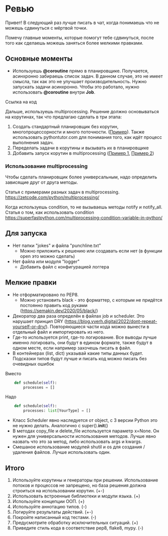 # Ревью

Привет!
В следующий раз лучше писать в чат, когда понимаешь что не можешь сдвинуться с мёртвой точки.

Помечу главные моменты, которые помогут тебе сдвинуться, после того как сделаешь можешь заняться более мелкими правками.

## Основные моменты

- Используешь __@coroutine__ прямо в планировщике. Получается, асинхронно забираешь список задач. В данном случае, это не имеет смысла, так как это не улучшает производительность. Нужно запускать задачи асинхронно. Чтобы это работало, нужно использовать __@coroutine__ внутри __Job__.

Ссылка на код

Дальше, используешь multiprocessing. Решение должно основываться на корутинах, так что предлагаю сделать в три этапа:

1. Создать стандартный планировщик без корутин, многопроцессорности и много поточности. ([Пример](https://www.youtube.com/watch?v=lQjA6md235U)). Также использовать pythontutor.com для понимания того, как идёт процесс выполнения задач.
2. Переделать задачи в корутины и вызывать их в планировщике
3. Добавить запуск корутин в multiprocessing
([Пример 1](https://stackoverflow.com/questions/55088249/python-multiprocessing-with-async-functions),
[Пример 2](https://sorokin.engineer/posts/en/python_asyncio_multiprocessing.html))


### Использование multiprocessing

Чтобы сделать планировщик более универсальным, надо определить зависящие друг от друга методы.

Статья с примерами разных задач в multiprocessing.
https://zetcode.com/python/multiprocessing/

Когда используешь condition, то не вызываешь методы notify и notify_all.
Статья о том, как использовать condition
https://superfastpython.com/multiprocessing-condition-variable-in-python/

## Для запуска

- Нет папки "jokes" и файла "punchline.txt"
  - Можно приложить к решению или создавать если нет (в функции open это можно сделать)
- Нет файла или модуля "logger"
  - Добавить файл с конфигурацией логгера

## Мелкие правки

- Не отформатировано по PEP8.
  - Можно установить black - это форматтер, с которым не придётся постоянно править код руками (<https://semakin.dev/2020/05/black/>)
- Декоратор два раза определён в файлах job и scheduler. Это нарушает принцип DRY (<https://blog.vverh.digital/2022/dont-repeat-yourself-or-dry/>). Повторяющиеся части кода можно вынести в отдельный файл и импортировать из него.
- Где-то используется print, где-то логирование. Все выводы лучше именно логировать, они будут в едином формате, также будут в одном месте, если например захочешь писать в файл.
- В контейнерах (list, dict) указывай какие типы данных будет. Подсказки типов будут лучше и писать код можно писать без очевидных ошибок

Вместо

```python
    def schedule(self):
        processes = []
```

Надо

```python
    def schedule(self):
        processes: list[YourType] = []
```

- Класс Scheduler явно наследуется от object, с 3 версии Python это не нужно делать. Аналогично с super().__init__()
- В методах copy_file и delete_file используется параметр x=None. Он нужен для универсальности использования методов. Лучше явно назвать что это за метод, либо использовать args и kwargs.
- Смешаное использование модулей shutil и os для создания / удаления файлов. Лучше использовать один.

## Итого

1. Используйте корутины и генераторы при решении. Использование потоков и процессов не запрещено, но база решения должна строиться на использовании корутин. (+-)
2. Использовать встроенные библиотеки и модули языка. (+)
3. Используйте концепции ООП. (+)
4. Используйте аннотацию типов. (-)
5. Логируйте результаты действий. (+-)
6. Покройте написанный код тестами. (-)
7. Предусмотрите обработку исключительных ситуаций. (+)
8. Приведите стиль кода в соответствие pep8, flake8, mypy. (-)
